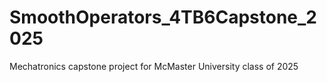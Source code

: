 # SmoothOperators_4TB6Capstone_2025
Mechatronics capstone project for McMaster University class of 2025
